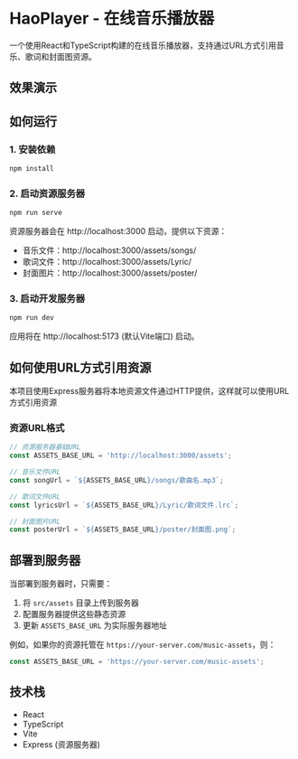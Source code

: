 # HaoPlayer - 在线音乐播放器

一个使用React和TypeScript构建的在线音乐播放器，支持通过URL方式引用音乐、歌词和封面图资源。

## 效果演示




## 如何运行

### 1. 安装依赖

```bash
npm install
```

### 2. 启动资源服务器

```bash
npm run serve
```

资源服务器会在 http://localhost:3000 启动，提供以下资源：

- 音乐文件：http://localhost:3000/assets/songs/
- 歌词文件：http://localhost:3000/assets/Lyric/
- 封面图片：http://localhost:3000/assets/poster/

### 3. 启动开发服务器

```bash
npm run dev
```

应用将在 http://localhost:5173 (默认Vite端口) 启动。

## 如何使用URL方式引用资源

本项目使用Express服务器将本地资源文件通过HTTP提供，这样就可以使用URL方式引用资源

### 资源URL格式

```typescript
// 资源服务器基础URL
const ASSETS_BASE_URL = 'http://localhost:3000/assets';

// 音乐文件URL
const songUrl = `${ASSETS_BASE_URL}/songs/歌曲名.mp3`;

// 歌词文件URL
const lyricsUrl = `${ASSETS_BASE_URL}/Lyric/歌词文件.lrc`;

// 封面图片URL
const posterUrl = `${ASSETS_BASE_URL}/poster/封面图.png`;
```

## 部署到服务器

当部署到服务器时，只需要：

1. 将 `src/assets` 目录上传到服务器
2. 配置服务器提供这些静态资源
3. 更新 `ASSETS_BASE_URL` 为实际服务器地址

例如，如果你的资源托管在 `https://your-server.com/music-assets`，则：

```typescript
const ASSETS_BASE_URL = 'https://your-server.com/music-assets';
```

## 技术栈

- React
- TypeScript
- Vite
- Express (资源服务器)
